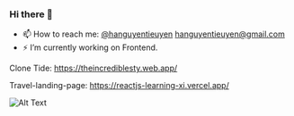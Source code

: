 ### Hi there 👋

- 📫 How to reach me: [@hanguyentieuyen](https://twitter.com/hanguyentieuyen) [hanguyentieuyen@gmail.com](https://gmail.com/)
- ⚡ I’m currently working on Frontend.

Clone Tide: 
https://theincrediblesty.web.app/ 

Travel-landing-page: 
https://reactjs-learning-xi.vercel.app/

![Alt Text](https://static.wixstatic.com/media/4cbe8d_f1ed2800a49649848102c68fc5a66e53~mv2.gif)

